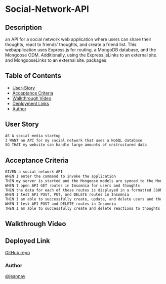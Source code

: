 # Social-Network-API

## Description
an API for a social network web application where users can share their thoughts, react to friends’ thoughts, and create a friend list. This webapplication uses Express.js for routing, a MongoDB database, and the Mongoose ODM. Additionally, using the Express.jsLinks to an external site. and MongooseLinks to an external site. packages.

## Table of Contents
- [User-Story](#user-story)
- [Acceptance Criteria](#acceptance-criteria)
- [Walkthrough Video](#walkthrough-video)
- [Deployment Links](#link)
- [Author](#author)


## User Story

```md
AS A social media startup
I WANT an API for my social network that uses a NoSQL database
SO THAT my website can handle large amounts of unstructured data
```

## Acceptance Criteria

```md
GIVEN a social network API
WHEN I enter the command to invoke the application
THEN my server is started and the Mongoose models are synced to the MongoDB database
WHEN I open API GET routes in Insomnia for users and thoughts
THEN the data for each of these routes is displayed in a formatted JSON
WHEN I test API POST, PUT, and DELETE routes in Insomnia
THEN I am able to successfully create, update, and delete users and thoughts in my database
WHEN I test API POST and DELETE routes in Insomnia
THEN I am able to successfully create and delete reactions to thoughts and add and remove friends to a user’s friend list
```

## Walkthrough Video
[](https://drive.google.com/file/d/14zk6R1yH4Flx45IYfeAiUfA4Tp9JXiIR/view)


## Deployed Link

[GitHub repo](https://github.com/jeannav/Tech-Blog)

### Author

[@jeannav](https://github.com/jeannav)